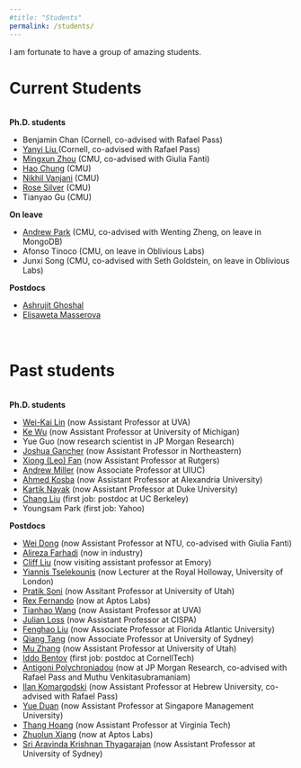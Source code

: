 ```yaml
---
#title: "Students"
permalink: /students/
---
```


I am fortunate to have a group of amazing students.  


Current Students
======

<br> 
<b>Ph.D. students</b>

<ul>
<li>
Benjamin Chan (Cornell, co-advised with Rafael Pass)
</li>

<li>
<a href="https://www.cs.cornell.edu/~yanyiliu/">
Yanyi Liu </a> (Cornell, co-advised with Rafael Pass)
</li>

<li>
<a href="https://wuwuz.github.io/">
Mingxun Zhou</a> (CMU, co-advised with Giulia Fanti)
</li>

<li>
<a href="https://chunghao.github.io/">
Hao Chung</a> (CMU)
</li>

<li>
<a href="https://nikhilvanjani.github.io/">
Nikhil Vanjani</a> (CMU)
</li>

<li>
<a href="https://rosesilver.github.io/">
Rose Silver</a> (CMU)
</li>

<li>
Tianyao Gu (CMU)
</li>
</ul>


<b> On leave </b>

<ul>
<li>
<a href="https://andyp223.github.io/">
Andrew Park</a> (CMU, co-advised with Wenting Zheng, on leave in MongoDB)
</li>

<li>
Afonso Tinoco (CMU, on leave in Oblivious Labs)
</li>

<li>
Junxi Song (CMU, co-advised with Seth Goldstein, on leave in Oblivious Labs)
</li>
</ul>

<b> Postdocs </b>

<ul>
<li>
<a href="https://www.cs.cmu.edu/~aghoshal/">
Ashrujit Ghoshal</a>
</li>
<li>
<a href="https://www.andrew.cmu.edu/user/elisawem/">
Elisaweta Masserova</a>
<br>
<br>
<br>
</li>

</ul>




Past students
======

<br>
<b> Ph.D. students </b>

<ul>
  <li>
    <a href="https://weikailin.github.io/">Wei-Kai Lin</a> (now Assistant Professor at UVA)
  </li>
  <li>
    <a href="https://kewucs.com/">Ke Wu</a>  (now Assistant Professor at University of Michigan)
  </li>
  <li>
    <a>Yue Guo</a>  (now research scientist in JP Morgan Research)
  </li>
  <li>
    <a href="https://gancher.dev/">Joshua Gancher</a>  (now Assistant Professor in Northeastern)
  </li>
  <li>
    <a href="https://leofanxiong.github.io/">Xiong (Leo) Fan</a> (now Assistant Professor at Rutgers)
  </li>
  <li>
    <a href="http://soc1024.ece.illinois.edu/">Andrew Miller</a> (now Associate Professor at UIUC)
  </li>
  <li>
    <a href="https://www.cs.umd.edu/~akosba/">Ahmed Kosba</a>  (now Assistant Professor at Alexandria University)
  </li>
  <li>
    <a href="https://users.cs.duke.edu/~kartik/">Kartik Nayak</a>  (now Assistant Professor at Duke University)
  </li>
  <li>
    <a href="https://www.cs.umd.edu/~liuchang/">Chang Liu</a> (first job: postdoc at UC Berkeley)
  </li>
  <li>
    <a>Youngsam Park</a> (first job: Yahoo)
  </li>
</ul>

<b>Postdocs</b>

<ul>
  <li>
    <a href="https://weidong.hk/">Wei Dong</a> (now Assistant Professor at NTU, co-advised with Giulia Fanti)
  </li>
  <li>
    <a href="http://www.afarhadi.com/">Alireza Farhadi</a> (now in industry)
  </li>
  <li>
    <a href="https://www.cs.princeton.edu/~sixuel/">Cliff Liu</a> (now visiting assistant professor at Emory)
  </li>
  <li>
    <a href="https://homepages.inf.ed.ac.uk/itseleko/">Yiannis Tselekounis</a> (now Lecturer at the Royal Holloway, University of London)
  </li>
  <li>
    <a href="https://www.cs.cmu.edu/~psoni/">Pratik Soni</a> (now Assitant Professor at University of Utah)
  </li>
  <li>
    <a href="https://rex1fernando.github.io/">Rex Fernando</a> (now at Aptos Labs)
  </li>
  <li>
    <a href="https://tianhao.wang/">Tianhao Wang</a> (now Assistant Professor at UVA)
  </li>
  <li>
    <a href="https://www.julianloss.com/">Julian Loss</a> (now Assistant Professor at CISPA)
  </li>
  <li>
    <a href="http://faculty.eng.fau.edu/fenghao/">Fenghao Liu</a> (now Associate Professor at Florida Atlantic University)
  </li>
  <li>
    <a href="https://web.njit.edu/~qiang/">Qiang Tang</a> (now Associate Professor at University of Sydney)
  </li>
  <li>
    <a href="https://sites.google.com/site/muzhang82/">Mu Zhang</a> (now Assistant Professor at University of Utah)
  </li>
  <li>
    <a href="https://www.cs.cornell.edu/~iddo/">Iddo Bentov</a> (first job: postdoc at CornellTech)
  </li>
  <li>
    <a href="http://www.cs.cornell.edu/~polychroniadou/">Antigoni Polychroniadou</a>  (now at JP Morgan Research, co-advised with Rafael Pass and Muthu Venkitasubramaniam)
  </li>
  <li>
    <a href="https://www.cs.huji.ac.il/~ilank/">Ilan Komargodski</a>  (now Assistant Professor at Hebrew University, co-advised with Rafael Pass)
  </li>
  <li>
    <a href="https://yueduan.github.io/">Yue Duan</a>  (now Assistant Professor at Singapore Management University)
  </li>
  <li>
    <a href="https://thanghoang.github.io/">Thang Hoang</a>   (now Assistant Professor at Virginia Tech)
  </li>
  <li>
    <a href="https://sites.google.com/site/danielxiangzl/">Zhuolun Xiang</a>  (now at Aptos Labs)
  </li>
  <li>
    <a href="https://sites.google.com/view/sak-thyagarajan">Sri Aravinda Krishnan Thyagarajan</a>  (now Assistant Professor at University of Sydney)
  </li>
</ul>
